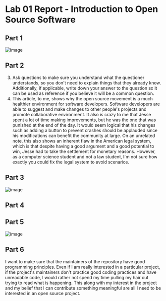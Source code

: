 # Lab 01 Report - Introduction to Open Source Software

## Part 1
![image](https://user-images.githubusercontent.com/46334090/170725969-21d23d8c-04dd-44b9-ba84-6885962cc6a2.png)

## Part 2
3. Ask questions to make sure you understand what the questioner understands, so you don't need to explain things that they already know. Additionally, if applicable, write down your answer to the question so it can be used as reference if you believe it will be a common question.
4. This article, to me, shows why the open source movement is a much healthier environment for software developers. Software developers are able to suggest and make changes to other people's projects and promote collaborative environment. It also is crazy to me that Jesse spent a lot of time making improvements, but he was the one that was punished at the end of the day. It would seem logical that his changes such as adding a button to prevent crashes should be applauded since his modifications can benefit the community at large. On an unrelated note, this also shows an inherent flaw in the American legal system, which is that despite having a good argument and a good potential to win, Jesse had to take the settlement for monetary reasons. However, as a computer science student and not a law student, I'm not sure how exactly you could fix the legal system to avoid scenarios.

## Part 3
![image](https://user-images.githubusercontent.com/46334090/170730358-1dd1d0ba-8b03-42e7-aaa0-c68c20badfa1.png)

## Part 4

## Part 5
![image](https://user-images.githubusercontent.com/46334090/170732116-ec7a2578-508c-423a-bd6b-4a44d6cdde08.png)

## Part 6
I want to make sure that the maintainers of the repository have good programming principles. Even if I am really interested in a particular project, if the project's maintainers don't practice good coding practices and have unreadable code, I would rather not spend my time pulling my hair out trying to read what is happening. This along with my interest in the project and my belief that I can contribute something meaningful are all I need to be interested in an open source project.
